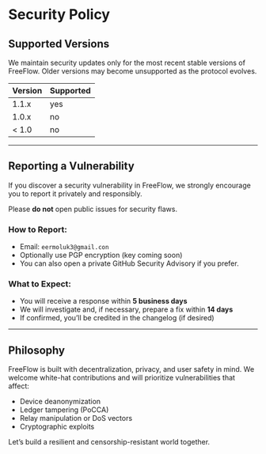 # Security Policy

## Supported Versions

We maintain security updates only for the most recent stable versions of FreeFlow. Older versions may become unsupported as the protocol evolves.

| Version | Supported |
|---------|-----------|
| 1.1.x   | yes       |
| 1.0.x   | no        |
| < 1.0   | no        |

---

## Reporting a Vulnerability

If you discover a security vulnerability in FreeFlow, we strongly encourage you to report it privately and responsibly.

Please **do not** open public issues for security flaws.

### How to Report:
- Email: `eermoluk3@gmail.con`
- Optionally use PGP encryption (key coming soon)
- You can also open a private GitHub Security Advisory if you prefer.

### What to Expect:
- You will receive a response within **5 business days**
- We will investigate and, if necessary, prepare a fix within **14 days**
- If confirmed, you’ll be credited in the changelog (if desired)

---

## Philosophy

FreeFlow is built with decentralization, privacy, and user safety in mind. We welcome white-hat contributions and will prioritize vulnerabilities that affect:

- Device deanonymization
- Ledger tampering (PoCCA)
- Relay manipulation or DoS vectors
- Cryptographic exploits

Let’s build a resilient and censorship-resistant world together.

